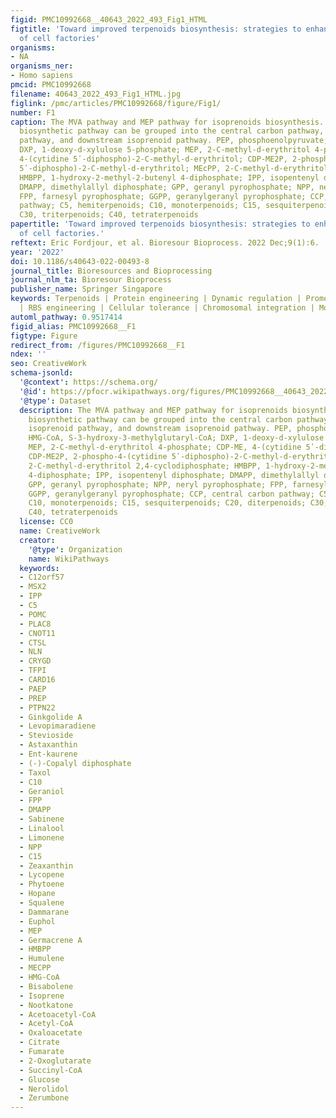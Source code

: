 ```yaml
---
figid: PMC10992668__40643_2022_493_Fig1_HTML
figtitle: 'Toward improved terpenoids biosynthesis: strategies to enhance the capabilities
  of cell factories'
organisms:
- NA
organisms_ner:
- Homo sapiens
pmcid: PMC10992668
filename: 40643_2022_493_Fig1_HTML.jpg
figlink: /pmc/articles/PMC10992668/figure/Fig1/
number: F1
caption: The MVA pathway and MEP pathway for isoprenoids biosynthesis. The isoprenoid
  biosynthetic pathway can be grouped into the central carbon pathway, upstream isoprenoid
  pathway, and downstream isoprenoid pathway. PEP, phosphoenolpyruvate; HMG-CoA, S-3-hydroxy-3-methylglutaryl-CoA;
  DXP, 1-deoxy-d-xylulose 5-phosphate; MEP, 2-C-methyl-d-erythritol 4-phosphate; CDP-ME,
  4-(cytidine 5ʹ-diphospho)-2-C-methyl-d-erythritol; CDP-ME2P, 2-phospho-4-(cytidine
  5ʹ-diphospho)-2-C-methyl-d-erythritol; MEcPP, 2-C-methyl-d-erythritol 2,4-cyclodiphosphate;
  HMBPP, 1-hydroxy-2-methyl-2-butenyl 4-diphosphate; IPP, isopentenyl diphosphate;
  DMAPP, dimethylallyl diphosphate; GPP, geranyl pyrophosphate; NPP, neryl pyrophosphate;
  FPP, farnesyl pyrophosphate; GGPP, geranylgeranyl pyrophosphate; CCP, central carbon
  pathway; C5, hemiterpenoids; C10, monoterpenoids; C15, sesquiterpenoids; C20, diterpenoids;
  C30, triterpenoids; C40, tetraterpenoids
papertitle: 'Toward improved terpenoids biosynthesis: strategies to enhance the capabilities
  of cell factories.'
reftext: Eric Fordjour, et al. Bioresour Bioprocess. 2022 Dec;9(1):6.
year: '2022'
doi: 10.1186/s40643-022-00493-8
journal_title: Bioresources and Bioprocessing
journal_nlm_ta: Bioresour Bioprocess
publisher_name: Springer Singapore
keywords: Terpenoids | Protein engineering | Dynamic regulation | Promoter engineering
  | RBS engineering | Cellular tolerance | Chromosomal integration | Modular engineering
automl_pathway: 0.9517414
figid_alias: PMC10992668__F1
figtype: Figure
redirect_from: /figures/PMC10992668__F1
ndex: ''
seo: CreativeWork
schema-jsonld:
  '@context': https://schema.org/
  '@id': https://pfocr.wikipathways.org/figures/PMC10992668__40643_2022_493_Fig1_HTML.html
  '@type': Dataset
  description: The MVA pathway and MEP pathway for isoprenoids biosynthesis. The isoprenoid
    biosynthetic pathway can be grouped into the central carbon pathway, upstream
    isoprenoid pathway, and downstream isoprenoid pathway. PEP, phosphoenolpyruvate;
    HMG-CoA, S-3-hydroxy-3-methylglutaryl-CoA; DXP, 1-deoxy-d-xylulose 5-phosphate;
    MEP, 2-C-methyl-d-erythritol 4-phosphate; CDP-ME, 4-(cytidine 5ʹ-diphospho)-2-C-methyl-d-erythritol;
    CDP-ME2P, 2-phospho-4-(cytidine 5ʹ-diphospho)-2-C-methyl-d-erythritol; MEcPP,
    2-C-methyl-d-erythritol 2,4-cyclodiphosphate; HMBPP, 1-hydroxy-2-methyl-2-butenyl
    4-diphosphate; IPP, isopentenyl diphosphate; DMAPP, dimethylallyl diphosphate;
    GPP, geranyl pyrophosphate; NPP, neryl pyrophosphate; FPP, farnesyl pyrophosphate;
    GGPP, geranylgeranyl pyrophosphate; CCP, central carbon pathway; C5, hemiterpenoids;
    C10, monoterpenoids; C15, sesquiterpenoids; C20, diterpenoids; C30, triterpenoids;
    C40, tetraterpenoids
  license: CC0
  name: CreativeWork
  creator:
    '@type': Organization
    name: WikiPathways
  keywords:
  - C12orf57
  - MSX2
  - IPP
  - C5
  - POMC
  - PLAC8
  - CNOT11
  - CTSL
  - NLN
  - CRYGD
  - TFPI
  - CARD16
  - PAEP
  - PREP
  - PTPN22
  - Ginkgolide A
  - Levopimaradiene
  - Stevioside
  - Astaxanthin
  - Ent-kaurene
  - (-)-Copalyl diphosphate
  - Taxol
  - C10
  - Geraniol
  - FPP
  - DMAPP
  - Sabinene
  - Linalool
  - Limonene
  - NPP
  - C15
  - Zeaxanthin
  - Lycopene
  - Phytoene
  - Hopane
  - Squalene
  - Dammarane
  - Euphol
  - MEP
  - Germacrene A
  - HMBPP
  - Humulene
  - MECPP
  - HMG-CoA
  - Bisabolene
  - Isoprene
  - Nootkatone
  - Acetoacetyl-CoA
  - Acetyl-CoA
  - Oxaloacetate
  - Citrate
  - Fumarate
  - 2-Oxoglutarate
  - Succinyl-CoA
  - Glucose
  - Nerolidol
  - Zerumbone
---
```

